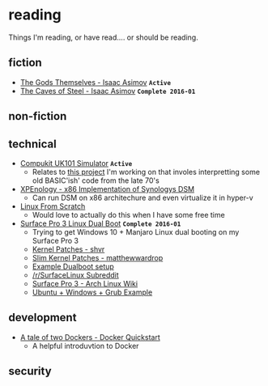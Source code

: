 # reading
Things I'm reading, or have read.... or should be reading.

## fiction

* [The Gods Themselves - Isaac Asimov](https://www.goodreads.com/book/show/41821.The_Gods_Themselves) **`Active`**
* [The Caves of Steel - Isaac Asimov](https://www.goodreads.com/book/show/41811.The_Caves_of_Steel) **`Complete 2016-01`**

## non-fiction

## technical

* [Compukit UK101 Simulator](http://uk101.sourceforge.net/docs/index.html) **`Active`**
  * Relates to [this project](https://github.com/t04glovern/UK101) I'm working on that involes interpretting some old BASIC'ish' code from the late 70's
* [XPEnology - x86 Implementation of Synologys DSM](http://xpenology.com/forum/)
  * Can run DSM on x86 architechure and even virtualize it in hyper-v
* [Linux From Scratch](http://www.linuxfromscratch.org/)
  * Would love to actually do this when I have some free time
* [Surface Pro 3 Linux Dual Boot](https://github.com/matthewwardrop/linux-surfacepro3) **`Complete 2016-01`**
  * Trying to get Windows 10 + Manjaro Linux dual booting on my Surface Pro 3
  * [Kernel Patches - shvr](https://github.com/shvr/fedora-surface-pro-3-kernel)
  * [Slim Kernel Patches - matthewwardrop](https://github.com/matthewwardrop/linux-surfacepro3)
  * [Example Dualboot setup](http://winaero.com/blog/how-to-install-linux-on-surface-pro-3/)
  * [/r/SurfaceLinux Subreddit](https://www.reddit.com/r/SurfaceLinux/)
  * [Surface Pro 3 - Arch Linux Wiki](https://wiki.archlinux.org/index.php/Microsoft_Surface_Pro_3#Compile_Kernel_with_Patches)
  * [Ubuntu + Windows + Grub Example](http://askubuntu.com/questions/265644/dual-boot-surface-pro-with-ubuntu)

## development

* [A tale of two Dockers - Docker Quickstart](http://sthbrx.github.io/blog/2015/10/12/a-tale-of-two-dockers/)
  * A helpful introduvtion to Docker

## security
